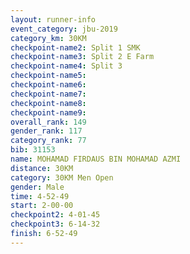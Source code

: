 ```yaml
---
layout: runner-info 
event_category: jbu-2019 
category_km: 30KM 
checkpoint-name2: Split 1 SMK 
checkpoint-name3: Split 2 E Farm 
checkpoint-name4: Split 3 
checkpoint-name5: 
checkpoint-name6: 
checkpoint-name7: 
checkpoint-name8: 
checkpoint-name9: 
overall_rank: 149
gender_rank: 117
category_rank: 77
bib: 31153
name: MOHAMAD FIRDAUS BIN MOHAMAD AZMI
distance: 30KM
category: 30KM Men Open
gender: Male
time: 4-52-49
start: 2-00-00
checkpoint2: 4-01-45
checkpoint3: 6-14-32
finish: 6-52-49
---
```

